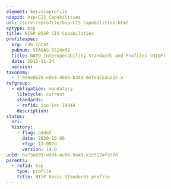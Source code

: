 ```yaml
---
element: Serviceprofile
nispid: bsp-CIS_Capabilities
url: /serviceprofile/bsp-CIS_Capabilities.html
sptype: bsp
title: NISP BSSP CIS Capabilities
profilespec:
  org: c3b-ipcat
  pubnum: STANAG 5524ed2
  title: NATO Interoperability Standards and Profiles (NISP)
  date: 2013-11-24
  version: 
taxonomy:
  - T-9e4e8670-e8b4-4b9b-b340-8efe47a3a232-X
refgroup:
  - obligation: mandatory
    lifecycle: current
    standards: 
    - refid: iso-iec-19944
    description: 
status:
  uri: 
  history: 
    - flag: added
      date: 2020-10-06
      rfcp: 13-007d
      version: 14.0
uuid: 6a73ab93-dd04-4cb6-9a48-e1c512af357d
parents:
  - refid: bsp
    type: profile
    title: NISP Basic Standards profile
---
```

